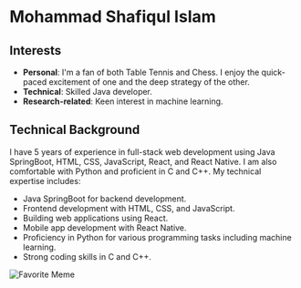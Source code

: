 # Mohammad Shafiqul Islam

## Interests

- **Personal**: I'm a fan of both Table Tennis and Chess. I enjoy the quick-paced excitement of one and the deep strategy of the other.
- **Technical**: Skilled Java developer.
- **Research-related**: Keen interest in machine learning.

## Technical Background

I have 5 years of experience in full-stack web development using Java SpringBoot, HTML, CSS, JavaScript, React, and React Native. I am also comfortable with Python and proficient in C and C++. My technical expertise includes:

- Java SpringBoot for backend development.
- Frontend development with HTML, CSS, and JavaScript.
- Building web applications using React.
- Mobile app development with React Native.
- Proficiency in Python for various programming tasks including machine learning.
- Strong coding skills in C and C++.

![Favorite Meme](https://media.giphy.com/media/MUQwtUdMxNJjB7tdzd/giphy.gif?cid=ecf05e475knt7qluj8ecn5qggggrk7u4oznkv20mizzzw5i6&ep=v1_gifs_search&rid=giphy.gif&ct=g)

